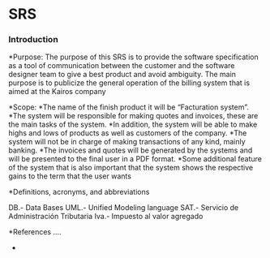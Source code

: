# SRS 
### Introduction
*Purpose: The purpose of this SRS is to provide the software specification as a tool of communication between the customer and the software designer team to give a best product and avoid ambiguity.
The main purpose is to publicize the general operation of the billing system that is aimed at the Kairos company

*Scope: 
   *The name of the finish product it will be “Facturation system”. 
   *The system will be responsible for making quotes and invoices, these are the main tasks of the system.
   *In addition, the system will be able to make highs and lows of products as well as customers of the company.
   *The system will not be in charge of making transactions of any kind, mainly banking.
   *The invoices and quotes will be generated by the systems and will be presented to the final user in a PDF format.
   *Some additional feature of the system that is also important that the system shows the respective gains to the term that the user wants

*Definitions, acronyms, and abbreviations

DB.- Data Bases
UML.- Unified Modeling language 
SAT.- Servicio de Administración Tributaria 
Iva.- Impuesto al valor agregado

*References
....

*

